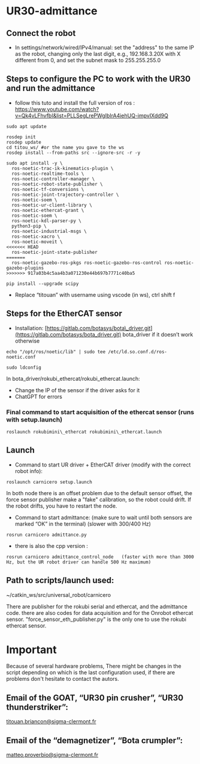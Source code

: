 # UR30-admittance

## Connect the robot

* In settings/network/wired/IPv4/manual: set the "address" to the same IP as the robot, changing only the last digit, e.g., 192.168.3.20X with X different from 0, and set the subnet mask to 255.255.255.0

## Steps to configure the PC to work with the UR30 and run the admittance

* follow this tuto and install the full version of ros : https://www.youtube.com/watch?v=Qk4vLFhvfbI&list=PLLSegLrePWgIbIrA4iehUQ-impvIXdd9Q
```
sudo apt update
```

```
rosdep init
rosdep update
cd titou_ws/ #or the name you gave to the ws
rosdep install --from-paths src --ignore-src -r -y
```
```
sudo apt install -y \
  ros-noetic-trac-ik-kinematics-plugin \
  ros-noetic-realtime-tools \
  ros-noetic-controller-manager \
  ros-noetic-robot-state-publisher \
  ros-noetic-tf-conversions \
  ros-noetic-joint-trajectory-controller \
  ros-noetic-soem \
  ros-noetic-ur-client-library \
  ros-noetic-ethercat-grant \
  ros-noetic-soem \
  ros-noetic-kdl-parser-py \
  python3-pip \
  ros-noetic-industrial-msgs \
  ros-noetic-xacro \
  ros-noetic-moveit \
<<<<<<< HEAD
  ros-noetic-joint-state-publisher
=======
  ros-noetic-gazebo-ros-pkgs ros-noetic-gazebo-ros-control ros-noetic-gazebo-plugins
>>>>>>> 917a03b4c5aa4b3a071230e44b697b7771c40ba5
```

```
pip install --upgrade scipy
```
* Replace “titouan” with username using vscode (in ws), ctrl shift f
## Steps for the EtherCAT sensor

* Installation: [https://gitlab.com/botasys/bota\_driver.git](https://gitlab.com/botasys/bota_driver.git) bota\_driver if it doesn’t work otherwise
```
echo "/opt/ros/noetic/lib" | sudo tee /etc/ld.so.conf.d/ros-noetic.conf
```
```
sudo ldconfig
```

In bota\_driver/rokubi\_ethercat/rokubi\_ethercat.launch:

* Change the IP of the sensor if the driver asks for it
* ChatGPT for errors

### Final command to start acquisition of the ethercat sensor (runs with setup.launch)
```
roslaunch rokubimini\_ethercat rokubimini\_ethercat.launch
```
## Launch

* Command to start UR driver + EtherCAT driver (modify with the correct robot info): 
```
roslaunch carnicero setup.launch
```
In both node there is an offset problem due to the default sensor offset, the force sensor publisher make a "fake" calibration, so the robot could drift. If the robot drifts, you have to restart the node. 
* Command to start admittance: (make sure to wait until both sensors are marked “OK” in the terminal) (slower with 300/400 Hz)
```
rosrun carnicero admittance.py 
```

* there is also the cpp version : 
```
rosrun carnicero admittance_control_node   (faster with more than 3000 Hz, but the UR robot driver can handle 500 Hz maximum)
```
## Path to scripts/launch used:

\~/catkin\_ws/src/universal\_robot/carnicero

There are publisher for the rokubi serial and ethercat, and the admittance code. there are also codes for data acquisition and for the Onrobot ethercat sensor. "force_sensor_eth_publisher.py" is the only one to use the rokubi ethercat sensor.


# Important 
Because of several hardware problems, There might be changes in the script depending on which is the last configuration used, if there are problems don't hesitate to contact the autors.

## Email of the GOAT, “UR30 pin crusher”, “UR30 thunderstriker”:

[titouan.briancon@sigma-clermont.fr](mailto:titouan.briancon@sigma-clermont.fr)

## Email of the “demagnetizer”, “Bota crumpler”:

[matteo.proverbio@sigma-clermont.fr](mailto:matteo.proverbio@sigma-clermont.fr)
